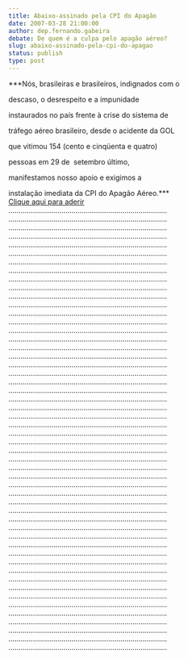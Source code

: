 ```yaml
---
title: Abaixo-assinado pela CPI do Apagão
date: 2007-03-28 21:00:00
author: dep.fernando.gabeira
debate: De quem é a culpa pelo apagão aéreo?
slug: abaixo-assinado-pela-cpi-do-apagao
status: publish 
type: post
---
```


  
***Nós, brasileiras e brasileiros, indignados com o   
  
descaso, o desrespeito e a impunidade   
  
instaurados no país frente à crise do sistema de  
  
tráfego aéreo brasileiro, desde o acidente da GOL  
  
que vitimou 154 (cento e cinqüenta e quatro)   
  
pessoas em 29 de  setembro último,   
  
manifestamos nosso apoio e exigimos a   
  
instalação imediata da CPI do Apagão Aéreo.***  
[Clique aqui para aderir](http://www.gabeira.com.br/blog/blog.asp?id=3487)  
..............................................................................  
..............................................................................  
..............................................................................  
..............................................................................  
..............................................................................  
..............................................................................  
..............................................................................  
..............................................................................  
..............................................................................  
..............................................................................  
..............................................................................  
..............................................................................  
..............................................................................  
..............................................................................  
..............................................................................  
..............................................................................  
..............................................................................  
..............................................................................  
..............................................................................  
..............................................................................  
..............................................................................  
..............................................................................  
..............................................................................  
..............................................................................  
..............................................................................  
..............................................................................  
..............................................................................  
..............................................................................  
..............................................................................  
..............................................................................  
..............................................................................  
..............................................................................  
..............................................................................  
..............................................................................  
..............................................................................  
..............................................................................  
..............................................................................  
..............................................................................  
..............................................................................  
..............................................................................  
..............................................................................  
..............................................................................  
..............................................................................  
..............................................................................  
..............................................................................  
..............................................................................  
..............................................................................  
..............................................................................  
..............................................................................  
..............................................................................  
..............................................................................  
..............................................................................
